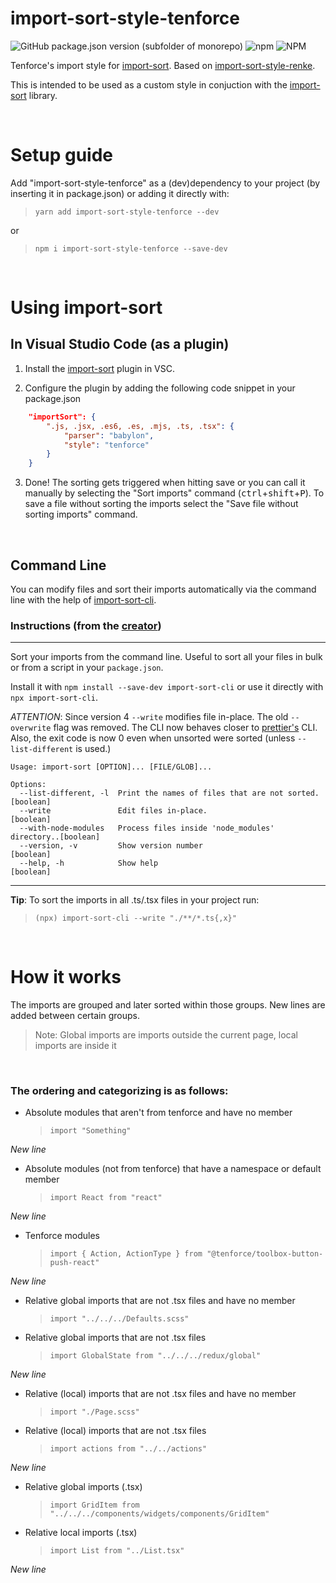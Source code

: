# import-sort-style-tenforce

![GitHub package.json version (subfolder of monorepo)](https://img.shields.io/github/package-json/v/david-gichev-tf/import-sort-style-tenforce?filename=package.json)
![npm](https://img.shields.io/npm/v/import-sort-style-tenforce?color=#97CA00)
![NPM](https://img.shields.io/npm/l/import-sort-style-tenforce)

Tenforce's import style for [import-sort](https://github.com/renke/import-sort). Based on [import-sort-style-renke](https://github.com/renke/import-sort/tree/302fe2d494307f4fedff7ad2b8a4b67d4eaad142/packages/import-sort-style-renke).

This is intended to be used as a custom style in conjuction with the [import-sort](https://github.com/renke/import-sort/) library.

<br>

# Setup guide

Add "import-sort-style-tenforce" as a (dev)dependency to your project (by inserting it in package.json) or adding it directly with:

>`yarn add import-sort-style-tenforce --dev`

or

>`npm i import-sort-style-tenforce --save-dev`

<br>

# Using import-sort

## In Visual Studio Code (as a plugin)

1. Install the [import-sort](https://marketplace.visualstudio.com/items?itemName=amatiasq.sort-imports) plugin in VSC.

2. Configure the plugin by adding the following code snippet in your package.json

```json
    "importSort": {
        ".js, .jsx, .es6, .es, .mjs, .ts, .tsx": {
            "parser": "babylon",
            "style": "tenforce"
        }
    }
```
3. Done! The sorting gets triggered when hitting save or you can call it manually by selecting the "Sort imports" command (<kbd>ctrl</kbd>+<kbd>shift</kbd>+<kbd>P</kbd>). To save a file without sorting the imports select the "Save file without sorting imports" command.

<br>

## Command Line

You can modify files and sort their imports automatically via the command line with the help of [import-sort-cli](https://github.com/renke/import-sort/tree/master/packages/import-sort-cli).


### Instructions (from the [creator](https://github.com/renke/import-sort#command-line-import-sort-cli))

---

Sort your imports from the command line. Useful to sort all your files in bulk
or from a script in your `package.json`.

Install it with `npm install --save-dev import-sort-cli` or use it directly with
`npx import-sort-cli`.

_ATTENTION_: Since version 4 `--write` modifies file in-place. The old
`--overwrite` flag was removed. The CLI now behaves closer to
[prettier's](https://github.com/prettier/prettier) CLI. Also, the exit code is
now 0 even when unsorted were sorted (unless `--list-different` is used.)

```
Usage: import-sort [OPTION]... [FILE/GLOB]...

Options:
  --list-different, -l  Print the names of files that are not sorted.  [boolean]
  --write               Edit files in-place.                           [boolean]
  --with-node-modules   Process files inside 'node_modules' directory..[boolean]
  --version, -v         Show version number                            [boolean]
  --help, -h            Show help                                      [boolean]
```

---


<b>Tip</b>: To sort the imports in all .ts/.tsx files in your project run:

> `(npx) import-sort-cli --write "./**/*.ts{,x}"`

<br>

# How it works

The imports are grouped and later sorted within those groups. New lines are added between certain groups. 

> Note: Global imports are imports outside the current page, local imports are inside it

<br>

### The ordering and categorizing is as follows:

- Absolute modules that aren't from tenforce and have no member
   > `import "Something"`

<i>New line</i>

- Absolute modules (not from tenforce) that have a namespace or default member
   > `import React from "react"`

<i>New line</i>

- Tenforce modules
   > `import { Action, ActionType } from "@tenforce/toolbox-button-push-react"`

<i>New line</i>

- Relative global imports that are not .tsx files and have no member
   > `import "../../../Defaults.scss"`

- Relative global imports that are not .tsx files
   > `import GlobalState from "../../../redux/global"`

<i>New line</i>

- Relative (local) imports that are not .tsx files and have no member
   > `import "./Page.scss"`

- Relative (local) imports that are not .tsx files
   > `import actions from "../../actions"`

<i>New line</i>

- Relative global imports (.tsx)
   > `import GridItem from "../../../components/widgets/components/GridItem"`

- Relative local imports (.tsx)
   > `import List from "../List.tsx"`

<i>New line</i>
